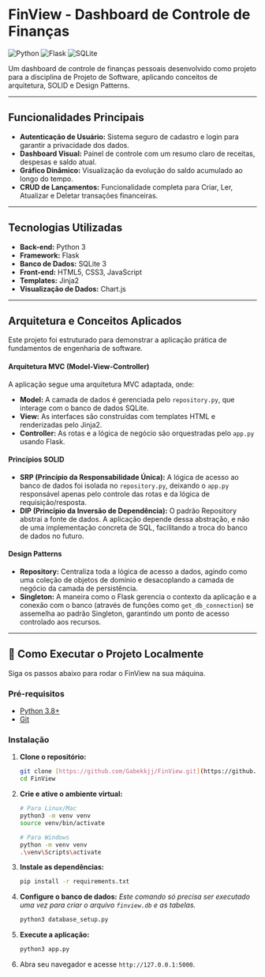 # FinView - Dashboard de Controle de Finanças

![Python](https://img.shields.io/badge/Python-3776AB?style=for-the-badge&logo=python&logoColor=white)
![Flask](https://img.shields.io/badge/Flask-000000?style=for-the-badge&logo=flask&logoColor=white)
![SQLite](https://img.shields.io/badge/SQLite-003B57?style=for-the-badge&logo=sqlite&logoColor=white)

Um dashboard de controle de finanças pessoais desenvolvido como projeto para a disciplina de Projeto de Software, aplicando conceitos de arquitetura, SOLID e Design Patterns.

---

##  Funcionalidades Principais

* **Autenticação de Usuário:** Sistema seguro de cadastro e login para garantir a privacidade dos dados.
* **Dashboard Visual:** Painel de controle com um resumo claro de receitas, despesas e saldo atual.
* **Gráfico Dinâmico:** Visualização da evolução do saldo acumulado ao longo do tempo.
* **CRUD de Lançamentos:** Funcionalidade completa para Criar, Ler, Atualizar e Deletar transações financeiras.

---

##  Tecnologias Utilizadas

* **Back-end:** Python 3
* **Framework:** Flask
* **Banco de Dados:** SQLite 3
* **Front-end:** HTML5, CSS3, JavaScript
* **Templates:** Jinja2
* **Visualização de Dados:** Chart.js

---

##  Arquitetura e Conceitos Aplicados

Este projeto foi estruturado para demonstrar a aplicação prática de fundamentos de engenharia de software.

#### **Arquitetura MVC (Model-View-Controller)**
A aplicação segue uma arquitetura MVC adaptada, onde:
* **Model:** A camada de dados é gerenciada pelo `repository.py`, que interage com o banco de dados SQLite.
* **View:** As interfaces são construídas com templates HTML e renderizadas pelo Jinja2.
* **Controller:** As rotas e a lógica de negócio são orquestradas pelo `app.py` usando Flask.

#### **Princípios SOLID**
* **SRP (Princípio da Responsabilidade Única):** A lógica de acesso ao banco de dados foi isolada no `repository.py`, deixando o `app.py` responsável apenas pelo controle das rotas e da lógica de requisição/resposta.
* **DIP (Princípio da Inversão de Dependência):** O padrão Repository abstrai a fonte de dados. A aplicação depende dessa abstração, e não de uma implementação concreta de SQL, facilitando a troca do banco de dados no futuro.

#### **Design Patterns**
* **Repository:** Centraliza toda a lógica de acesso a dados, agindo como uma coleção de objetos de domínio e desacoplando a camada de negócio da camada de persistência.
* **Singleton:** A maneira como o Flask gerencia o contexto da aplicação e a conexão com o banco (através de funções como `get_db_connection`) se assemelha ao padrão Singleton, garantindo um ponto de acesso controlado aos recursos.

---

## 🚀 Como Executar o Projeto Localmente

Siga os passos abaixo para rodar o FinView na sua máquina.

### **Pré-requisitos**
* [Python 3.8+](https://www.python.org/downloads/)
* [Git](https://git-scm.com/)

### **Instalação**

1.  **Clone o repositório:**
    ```bash
    git clone [https://github.com/Gabekkjj/FinView.git](https://github.com/Gabekkjj/FinView.git)
    cd FinView
    ```

2.  **Crie e ative o ambiente virtual:**
    ```bash
    # Para Linux/Mac
    python3 -m venv venv
    source venv/bin/activate

    # Para Windows
    python -m venv venv
    .\venv\Scripts\activate
    ```

3.  **Instale as dependências:**
    ```bash
    pip install -r requirements.txt
    ```

4.  **Configure o banco de dados:**
    *Este comando só precisa ser executado uma vez para criar o arquivo `finview.db` e as tabelas.*
    ```bash
    python3 database_setup.py
    ```

5.  **Execute a aplicação:**
    ```bash
    python3 app.py
    ```

6.  Abra seu navegador e acesse `http://127.0.0.1:5000`.
